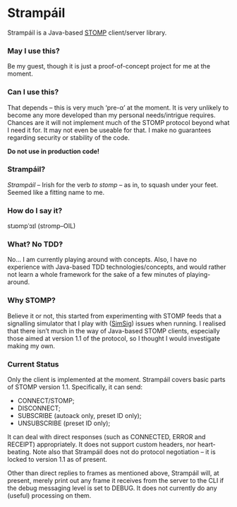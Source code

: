 # Strampáil #

Strampáil is a Java-based [STOMP](http://stomp.github.io/) client/server library.

### May I use this? ###

Be my guest, though it is just a proof-of-concept project for me at the moment.

### Can I use this? ###

That depends – this is very much ‘pre-α’ at the moment. It is very unlikely to become any more developed than my personal needs/intrigue requires. Chances are it will not implement much of the STOMP protocol beyond what I need it for. It may not even be useable for that. I make no guarantees regarding security or stability of the code.

**Do not use in production code!**

### Strampáil? ###

_Strampáil_ – Irish for the verb _to stomp_ – as in, to squash under your feet. Seemed like a fitting name to me.

### How do I say it? ###

stɹɒmpˈɔɪl (stromp–OIL)

### What? No TDD‽ ###

No…
I am currently playing around with concepts. Also, I have no experience with Java-based TDD technologies/concepts, and would rather not learn a whole framework for the sake of a few minutes of playing-around.

### Why STOMP? ###

Believe it or not, this started from experimenting with STOMP feeds that a signalling simulator that I play with ([SimSig](www.simsig.co.uk)) issues when running. I realised that there isn’t much in the way of Java-based STOMP clients, especially those aimed at version 1.1 of the protocol, so I thought I would investigate making my own.

### Current Status ###

Only the client is implemented at the moment.
Strampáil covers basic parts of STOMP version 1.1. Specifically, it can send:

- CONNECT/STOMP;
- DISCONNECT;
- SUBSCRIBE (autoack only, preset ID only);
- UNSUBSCRIBE (preset ID only);

It can deal with direct responses (such as CONNECTED, ERROR and RECEIPT) appropriately. It does not support custom headers, nor heart-beating. Note also that Strampáil does not do protocol negotiation – it is locked to version 1.1 as of present.

Other than direct replies to frames as mentioned above, Strampáil will, at present, merely print out any frame it receives from the server to the CLI if the debug messaging level is set to DEBUG. It does not currently do any (useful) processing on them.
